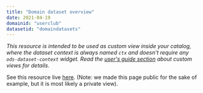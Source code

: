 ```yaml
---
title: "Domain dataset overview"
date: 2021-04-19
domainid: "userclub"
datasetid: "domaindatasets"
---
```


_This resource is intended to be used as custom view inside your catalog, where the dataset context is always named `ctx` and doesn't require any `ods-dataset-context` widget. Read the [user's guide section](https://help.opendatasoft.com/platform/en/publishing_data/07_configuring_visualizations/06_configuring_custom_view/custom.html#configuring-the-custom-view) about custom views for details_.

See this resource live [here](https://userclub.opendatasoft.com/explore/dataset/domaindatasets/custom/?sort=modified). (Note:
we made this page public for the sake of example, but it is most likely a private view).
